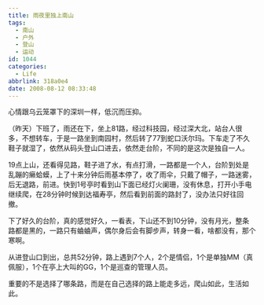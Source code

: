 ```yaml
---
title: 雨夜里独上南山
tags:
  - 南山
  - 户外
  - 登山
  - 运动
id: 1044
categories:
  - Life
abbrlink: 318a0e4
date: 2008-08-12 08:33:48
---
```


心情跟乌云笼罩下的深圳一样，低沉而压抑。

（昨天）下班了，雨还在下，坐上81路，经过科技园，经过深大北，站台人很多，不想转车，于是一路坐到南园村，然后转了77到蛇口沃尔玛。下车走了不久鞋子就湿了，依然从码头登山口进去，依然走台阶，不同的是这次是独自一人。

19点上山，还看得见路，鞋子进了水，有点打滑，一路都是一个人，台阶到处是乱蹦的癞蛤蟆，上了十来分钟后雨基本停了，收了雨伞，只戴了帽子，一路迷雾，后无退路，前进。快到1号亭时看到山下面已经灯火阑珊，没有休息，打开小手电继续爬，在28分钟时候到达福寿亭，然后看到前面的路封了，没办法只好往回撤。

下了好久的台阶，真的感觉好久，一看表，下山还不到10分钟，没有月光，整条路都是黑的，一路只有蛐蛐声，偶尔身后会有脚步声，转身一看，啥都没有，那个寒啊。

从进登山口到出，总共52分钟，路上遇到7个人，2个是情侣，1个是单独MM（真佩服），1个在亭上大叫的GG，1个是巡查的管理人员。

重要的不是选择了哪条路，而是在自己选择的路上能走多远，爬山如此，生活如此。